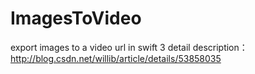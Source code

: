 # ImagesToVideo
export images to a video url in swift 3
detail description：http://blog.csdn.net/willib/article/details/53858035

